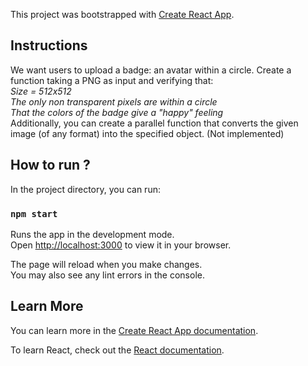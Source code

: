 This project was bootstrapped with [Create React App](https://github.com/facebook/create-react-app).

## Instructions

We want users to upload a badge: an avatar within a circle. Create a function taking a PNG as input and verifying that:\
*Size = 512x512*\
*The only non transparent pixels are within a circle*\
*That the colors of the badge give a "happy" feeling*\
Additionally, you can create a parallel function that converts the given image (of any format) into the specified object. (Not implemented)

## How to run ?

In the project directory, you can run:

### `npm start`

Runs the app in the development mode.\
Open [http://localhost:3000](http://localhost:3000) to view it in your browser.

The page will reload when you make changes.\
You may also see any lint errors in the console.

## Learn More

You can learn more in the [Create React App documentation](https://facebook.github.io/create-react-app/docs/getting-started).

To learn React, check out the [React documentation](https://reactjs.org/).

